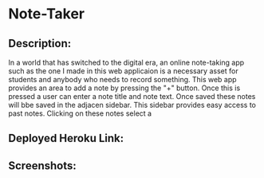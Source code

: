 # Note-Taker

## Description:
  In a world that has switched to the digital era, an online note-taking app such as the one I made in this web applicaion is a necessary asset for students and anybody who needs to record something. This web app provides an area to add a note by pressing the "+" button. Once this is pressed a user can enter a note title and note text. Once saved these notes will bbe saved in the adjacen sidebar. This sidebar provides easy access to past notes. Clicking on these notes select a   

## Deployed Heroku Link:

## Screenshots:
